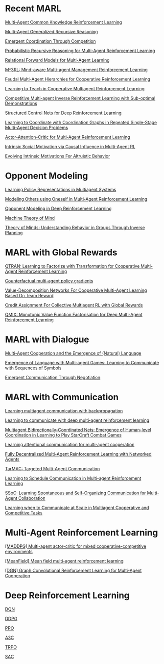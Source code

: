 
# Recent MARL

[Multi-Agent Common Knowledge Reinforcement Learning](https://arxiv.org/abs/1810.11702)

[Multi-Agent Generalized Recursive Reasoning](https://arxiv.org/abs/1901.09216)

[Emergent Coordination Through Competition](https://arxiv.org/abs/1902.07151)

[Probabilistic Recursive Reasoning for Multi-Agent Reinforcement Learning](https://openreview.net/pdf?id=rkl6As0cF7)

[Relational Forward Models for Multi-Agent Learning](https://openreview.net/pdf?id=rJlEojAqFm)

[M^3RL: Mind-aware Multi-agent Management Reinforcement Learning](https://openreview.net/pdf?id=BkzeUiRcY7)

[Feudal Multi-Agent Hierarchies for Cooperative Reinforcement Learning](https://arxiv.org/abs/1901.08492)

[Learning to Teach in Cooperative Multiagent Reinforcement Learning](https://arxiv.org/abs/1805.07830)

[Competitive Multi-agent Inverse Reinforcement Learning with Sub-optimal Demonstrations](https://arxiv.org/abs/1801.02124)

[Structured Control Nets for Deep Reinforcement Learning](https://arxiv.org/abs/1802.08311)

[Learning to Coordinate with Coordination Graphs in Repeated Single-Stage Multi-Agent Decision Problems](http://proceedings.mlr.press/v80/bargiacchi18a.html)

[Actor-Attention-Critic for Multi-Agent Reinforcement Learning](https://openreview.net/forum?id=HJx7l309Fm)    

[Intrinsic Social Motivation via Causal Influence in Multi-Agent RL](https://openreview.net/forum?id=B1lG42C9Km)

[Evolving Intrinsic Motivations For Altruistic Behavior](https://openreview.net/pdf?id=r1e-nj05FQ)


# Opponent Modeling

[Learning Policy Representations in Multiagent Systems](https://arxiv.org/abs/1806.06464) 

[Modeling Others using Oneself in Multi-Agent Reinforcement Learning](https://arxiv.org/abs/1802.09640)    

[Opponent Modeling in Deep Reinforcement Learning](https://arxiv.org/abs/1609.05559)

[Machine Theory of Mind](https://arxiv.org/abs/1802.07740)

[Theory of Minds: Understanding Behavior in Groups Through Inverse Planning](https://arxiv.org/abs/1901.06085)


# MARL with Global Rewards

[QTRAN: Learning to Factorize with Transformation for Cooperative Multi-Agent Reinforcement Learning
](https://arxiv.org/abs/1905.05408)

[Counterfactual multi-agent policy gradients](https://arxiv.org/abs/1705.08926)

[Value-Decomposition Networks For Cooperative Multi-Agent Learning Based On Team Reward](https://arxiv.org/abs/1706.05296)

[Credit Assignment For Collective Multiagent RL with Global Rewards](https://papers.nips.cc/paper/8033-credit-assignment-for-collective-multiagent-rl-with-global-rewards.pdf)

[QMIX: Monotonic Value Function Factorisation for Deep Multi-Agent Reinforcement Learning](https://arxiv.org/abs/1803.11485)


# MARL with Dialogue

[Multi-Agent Cooperation and the Emergence of (Natural) Language](https://arxiv.org/abs/1612.07182)

[Emergence of Language with Multi-agent Games: Learning to Communicate with Sequences of Symbols](https://papers.nips.cc/paper/6810-emergence-of-language-with-multi-agent-games-learning-to-communicate-with-sequences-of-symbols.pdf)

[Emergent Communication Through Negotiation](https://openreview.net/pdf?id=Hk6WhagRW)

# MARL with Communication

[Learning multiagent communication with backpropagation](https://arxiv.org/abs/1605.07736)

[Learning to communicate with deep multi-agent reinforcement learning](https://arxiv.org/abs/1605.06676)

[Multiagent Bidirectionally-Coordinated Nets: Emergence of Human-level Coordination in Learning to Play StarCraft Combat Games](https://arxiv.org/abs/1703.10069)

[Learning attentional communication for multi-agent cooperation](https://arxiv.org/abs/1805.07733)

[Fully Decentralized Multi-Agent Reinforcement Learning with Networked Agents](https://arxiv.org/abs/1802.08757)

[TarMAC: Targeted Multi-Agent Communication](https://arxiv.org/abs/1810.11187)

[Learning to Schedule Communication in Multi-agent Reinforcement Learning](https://openreview.net/forum?id=SJxu5iR9KQ)    

[SSoC: Learning Spontaneous and Self-Organizing Communication for Multi-Agent Collaboration](https://openreview.net/forum?id=rJ4vlh0qtm)

[Learning when to Communicate at Scale in Multiagent Cooperative and Competitive Tasks](https://openreview.net/pdf?id=rye7knCqK7)


# Multi-Agent Reinforcement Learning

[[MADDPG] Multi-agent actor-critic for mixed cooperative-competitive environments](https://arxiv.org/abs/1706.02275)

[[MeanField] Mean field multi-agent reinforcement learning](https://arxiv.org/abs/1802.05438)

[[DGN] Graph Convolutional Reinforcement Learning for Multi-Agent Cooperation](https://arxiv.org/pdf/1810.09202)


# Deep Reinforcement Learning

[DQN](https://web.stanford.edu/class/psych209/Readings/MnihEtAlHassibis15NatureControlDeepRL.pdf)

[DDPG](https://arxiv.org/abs/1509.02971)

[PPO](https://arxiv.org/abs/1707.06347)

[A3C](https://arxiv.org/abs/1602.01783)

[TRPO](https://arxiv.org/abs/1502.05477)

[SAC](https://arxiv.org/abs/1801.01290)
